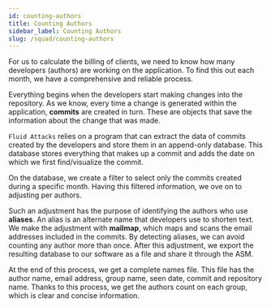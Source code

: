 ```yaml
---
id: counting-authors
title: Counting Authors
sidebar_label: Counting Authors
slug: /squad/counting-authors
---
```


For us to calculate the billing of clients,
we need to know
how many developers (authors) are working on the application.
To find this out each month,
we have a comprehensive and reliable process.

Everything begins
when the developers start making changes into the repository.
As we know,
every time a change is generated within the application,
**commits** are created in turn.
These are objects that save the information
about the change that was made.

`Fluid Attacks` relies on a program
that can extract the data of commits created by the developers
and store them in an append-only database.
This database stores everything that makes up a commit
and adds the date on which we first find/visualize the commit.

On the database,
we create a filter to select only the commits created
during a specific month.
Having this filtered information,
we ove on to adjusting per authors.

Such an adjustment has the purpose of identifying the authors
who use **aliases**.
An alias is an alternate name
that developers use to shorten text.
We make the adjustment with **mailmap**,
which maps and scans the email addresses included in the commits.
By detecting aliases,
we can avoid counting any author more than once.
After this adjustment,
we export the resulting database to our software as a file
and share it through the ASM.

At the end of this process,
we get a complete names file.
This file has the author name,
email address,
group name,
seen date,
commit
and repository name.
Thanks to this process, we get the authors count on each group,
which is clear and concise information.
